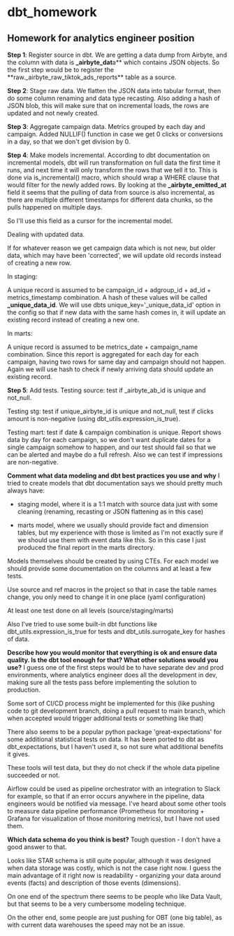 # dbt_homework

## Homework for analytics engineer position

**Step 1**: Register source in dbt.
We are getting a data dump from Airbyte, and the column with data is **\_airbyte_dat**a** which contains JSON objects.
So the first step would be to register the **raw.\_airbyte_raw_tiktok_ads_reports\*\* table as a source.

**Step 2**: Stage raw data.
We flatten the JSON data into tabular format, then do some column renaming and data type recasting.
Also adding a hash of JSON blob, this will make sure that on incremental loads, the rows are updated and not newly created.

**Step 3**: Aggregate campaign data. Metrics grouped by each day and campaign. Added NULLIF() function in case we get 0 clicks or conversions in a day, so that we don't get division by 0.

**Step 4**: Make models incremental.
According to dbt documentation on incremental models, dbt will run transformation on full data the first time it runs, and next time it will only transform the rows that we tell it to.
This is done via is_incremental() macro, which should wrap a WHERE clause that would filter for the newly added rows.
By looking at the **\_airbyte_emitted_at** field it seems that the pulling of data from source is also incremental, as there are multiple different timestamps for different data chunks, so the pulls happened on multiple days.

So I'll use this field as a cursor for the incremental model.

Dealing with updated data.

If for whatever reason we get campaign data which is not new, but older data, which may have been 'corrected', we will update old records instead of creating a new row.

In staging:

A unique record is assumed to be campaign_id + adgroup_id + ad_id + metrics_timestamp combination. A hash of these values will be called **\_unique_data_id**. We will use dbts unique_key='\_unique_data_id' option in the config so that if new data with the same hash comes in, it will update an existing record instead of creating a new one.

In marts:

A unique record is assumed to be metrics_date + campaign_name combination. Since this report is aggregated for each day for each campaign, having two rows for same day and campaign should not happen. Again we will use hash to check if newly arriving data should update an existing record.

**Step 5**: Add tests.
Testing source: test if \_airbyte_ab_id is unique and not_null.

Testing stg: test if unique_airbyte_id is unique and not_null, test if clicks amount is non-negative (using dbt_utils.expression_is_true).

Testing mart: test if date & campaign combination is unique. Report shows data by day for each campaign, so we don't want duplicate dates for a single campaign somehow to happen, and our test should fail so that we can be alerted and maybe do a full refresh. Also we can test if impressions are non-negative.

**Comment what data modeling and dbt best practices you use and why**
I tried to create models that dbt documentation says we should pretty much always have:

- staging model, where it is a 1:1 match with source data just with some cleaning (renaming, recasting or JSON flattening as in this case)

- marts model, where we usually should provide fact and dimension tables, but my experience with those is limited as I'm not exactly sure if we should use them with event data like this. So in this case I just produced the final report in the marts directory.

Models themselves should be created by using CTEs.
For each model we should provide some documentation on the columns and at least a few tests.

Use source and ref macros in the project so that in case the table names change, you only need to change it in one place (yaml configuration)

At least one test done on all levels (source/staging/marts)

Also I've tried to use some built-in dbt functions like dbt_utils.expression_is_true for tests and dbt_utils.surrogate_key for hashes of data.

**Describe how you would monitor that everything is ok and ensure data quality. Is the dbt tool enough for that? What other solutions would you use?**
I guess one of the first steps would be to have separate dev and prod environments, where analytics engineer does all the development in dev, making sure all the tests pass before implementing the solution to production.

Some sort of CI/CD process might be implemented for this (like pushing code to git development branch, doing a pull request to main branch, which when accepted would trigger additional tests or something like that)

There also seems to be a popular python package 'great-expectations' for some additional statistical tests on data. It has been ported to dbt as dbt_expectations, but I haven't used it, so not sure what additional benefits it gives.

These tools will test data, but they do not check if the whole data pipeline succeeded or not.

Airflow could be used as pipeline orchestrator with an integration to Slack for example, so that if an error occurs anywhere in the pipeline, data engineers would be notified via message.
I've heard about some other tools to measure data pipeline performance (Prometheus for monitoring + Grafana for visualization of those monitoring metrics), but I have not used them.

**Which data schema do you think is best?**
Tough question - I don't have a good answer to that.

Looks like STAR schema is still quite popular, although it was designed when data storage was costly, which is not the case right now. I guess the main advantage of it right now is readability - organizing your data around events (facts) and description of those events (dimensions).

On one end of the spectrum there seems to be people who like Data Vault, but that seems to be a very cumbersome modeling technique.

On the other end, some people are just pushing for OBT (one big table), as with current data warehouses the speed may not be an issue.
